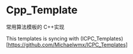 # Cpp_Template

常用算法模板的 C++实现

This templates is syncing with (ICPC_Templates)[https://github.com/Michaelwmx/ICPC_Templates]
